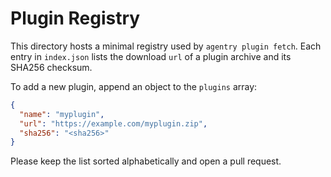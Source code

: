 # Plugin Registry

This directory hosts a minimal registry used by `agentry plugin fetch`.
Each entry in `index.json` lists the download `url` of a plugin archive and
its SHA256 checksum.

To add a new plugin, append an object to the `plugins` array:

```json
{
  "name": "myplugin",
  "url": "https://example.com/myplugin.zip",
  "sha256": "<sha256>"
}
```

Please keep the list sorted alphabetically and open a pull request.

